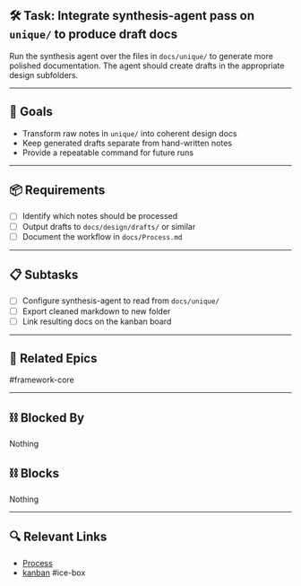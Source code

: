 ## 🛠️ Task: Integrate synthesis-agent pass on `unique/` to produce draft docs

Run the synthesis agent over the files in `docs/unique/` to generate more polished documentation. The agent should create drafts in the appropriate design subfolders.

---

## 🎯 Goals

- Transform raw notes in `unique/` into coherent design docs
- Keep generated drafts separate from hand-written notes
- Provide a repeatable command for future runs

---

## 📦 Requirements

- [ ] Identify which notes should be processed
- [ ] Output drafts to `docs/design/drafts/` or similar
- [ ] Document the workflow in `docs/Process.md`

---

## 📋 Subtasks

- [ ] Configure synthesis-agent to read from `docs/unique/`
- [ ] Export cleaned markdown to new folder
- [ ] Link resulting docs on the kanban board

---

## 🔗 Related Epics

#framework-core

---

## ⛓️ Blocked By

Nothing

## ⛓️ Blocks

Nothing

---

## 🔍 Relevant Links

- [Process](../Process.md)
- [kanban](../boards/kanban.md)
#ice-box
